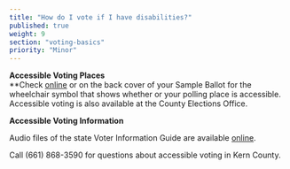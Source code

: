 ```yaml
---
title: "How do I vote if I have disabilities?"
published: true
weight: 9
section: "voting-basics"
priority: "Minor"
---
```


**Accessible Voting Places**  
**Check [online](http://elections.co.kern.ca.us/elections/VoterInfo/Address.asp) or on the back cover of your Sample Ballot for the wheelchair symbol that shows whether or your polling place is accessible. Accessible voting is also available at the County Elections Office.  

**Accessible Voting Information**  

Audio files of the state Voter Information Guide are available [online](http://voterguide.sos.ca.gov/en/alt-versions/).  

Call  (661) 868-3590 for questions about accessible voting in Kern County.  
